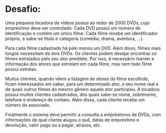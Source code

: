# Desafio:

Uma pequena locadora de vídeos possui ao redor de 2000 DVDs, cujo empréstimo deve ser controlado. Cada DVD
possui um número de identificação e contém um único filme. Cada filme recebe um identificador próprio, e sabe-se
título e categoria (comédia, drama, aventura, …).

Para cada filme cadastrado há pelo menos um DVD. Além disso, filmes mais longos necessitam de dois DVDs. Os
clientes podem desejar encontrar os filmes estrelados pelo seu ator predileto. Por isso, é necessário manter a informação
dos atores que estrelam em cada filme, mas nem todo filme possui estrelas.

Muitos clientes, quando vêem a listagem de atores do filme escolhido, ficam interessados em saber, para um
determinado ator, o seu nome real e de quais outros filmes do mesmo gênero aquele ator participou. A locadora possui
muitos clientes cadastrados, dos quais sabe-se nome, sobrenome, telefone e endereço de contato. Além disso, cada
cliente recebe um número de associado.

Finalmente o sistema deve permitir a consulta a empréstimos de DVDs, com informações de qual cliente alugou o quê,
datas de empréstimo e devolução, valor pago ou a pagar, atrasos, etc.
